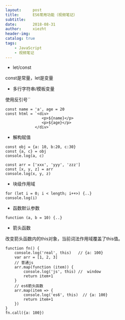 ```yaml
---
layout:     post
title:      ES6常用功能（视频笔记）
subtitle:   
date:       2018-08-31
author:     xiezht
header-img: 
catalog: true
tags: 
    - JavaScript
    - 视频笔记
---
```


* let/const

const是常量，let是变量

* 多行字符串/模板变量

使用反引号``

```
const name = 'a', age = 20
const html = `<div>
                <p>${name}</p>
                <p>${age}</p>
             </div>`
```

* 解构赋值

```
const obj = {a: 10, b:20, c:30}
const {a, c} = obj
console.log(a, c)

const arr = ['xxx', 'yyy', 'zzz']
const [x, y, z] = arr
console.log(x, y, z)
```

* 块级作用域

```
for (let i = 0; i < length; i++>) {..}
console.log(i)
```

* 函数默认参数

```
function (a, b = 10) {..}
```

* 箭头函数

改变箭头函数内的this对象，当前词法作用域覆盖了this值。

```
function fn() {
    console.log('real', this)   // {a: 100}
    var arr = [1, 2, 3]
    // 普通js  
    arr.map(function (item)) {
        console.log('js', this) //  window
        return item+1
    }
    // es6箭头函数
    arr.map(item => {
        console.log('es6', this)  // {a: 100}
        return item+1
    })
}
fn.call({a: 100})
```
